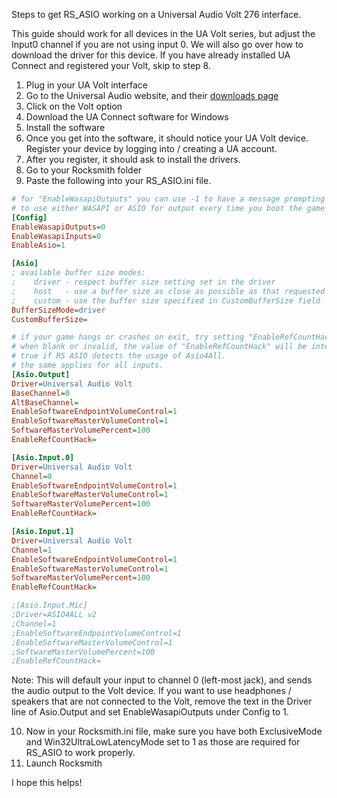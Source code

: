 Steps to get RS_ASIO working on a Universal Audio Volt 276 interface.

This guide should work for all devices in the UA Volt series, but adjust the Input0 channel if you are not using input 0. We will also go over how to download the driver for this device. If you have already installed UA Connect and registered your Volt, skip to step 8.


1. Plug in your UA Volt interface
2. Go to the Universal Audio website, and their [downloads page](https://www.uaudio.com/downloads)
3. Click on the Volt option
4. Download the UA Connect software for Windows
5. Install the software
6. Once you get into the software, it should notice your UA Volt device. Register your device by logging into / creating a UA account.
7. After you register, it should ask to install the drivers.
8. Go to your Rocksmith folder
9. Paste the following into your RS_ASIO.ini file.

```ini
# for "EnableWasapiOutputs" you can use -1 to have a message prompting
# to use either WASAPI or ASIO for output every time you boot the game
[Config]
EnableWasapiOutputs=0
EnableWasapiInputs=0
EnableAsio=1

[Asio]
; available buffer size modes:
;    driver - respect buffer size setting set in the driver
;    host   - use a buffer size as close as possible as that requested by the host application
;    custom - use the buffer size specified in CustomBufferSize field
BufferSizeMode=driver
CustomBufferSize=

# if your game hangs or crashes on exit, try setting "EnableRefCountHack" to true.
# when blank or invalid, the value of "EnableRefCountHack" will be interpreted as
# true if RS ASIO detects the usage of Asio4All.
# the same applies for all inputs.
[Asio.Output]
Driver=Universal Audio Volt
BaseChannel=0
AltBaseChannel=
EnableSoftwareEndpointVolumeControl=1
EnableSoftwareMasterVolumeControl=1
SoftwareMasterVolumePercent=100
EnableRefCountHack=

[Asio.Input.0]
Driver=Universal Audio Volt
Channel=0
EnableSoftwareEndpointVolumeControl=1
EnableSoftwareMasterVolumeControl=1
SoftwareMasterVolumePercent=100
EnableRefCountHack=

[Asio.Input.1]
Driver=Universal Audio Volt
Channel=1
EnableSoftwareEndpointVolumeControl=1
EnableSoftwareMasterVolumeControl=1
SoftwareMasterVolumePercent=100
EnableRefCountHack=

;[Asio.Input.Mic]
;Driver=ASIO4ALL v2
;Channel=1
;EnableSoftwareEndpointVolumeControl=1
;EnableSoftwareMasterVolumeControl=1
;SoftwareMasterVolumePercent=100
;EnableRefCountHack=
```

Note: This will default your input to channel 0 (left-most jack), and sends the audio output to the Volt device. If you want to use headphones / speakers that are not connected to the Volt, remove the text in the Driver line of Asio.Output and set EnableWasapiOutputs under Config to 1.

10. Now in your Rocksmith.ini file, make sure you have both ExclusiveMode and Win32UltraLowLatencyMode set to 1 as those are required for RS_ASIO to work properly.
11. Launch Rocksmith

I hope this helps!
